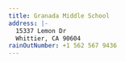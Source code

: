 ```yaml
---
title: Granada Middle School
address: |-
  15337 Lemon Dr
  Whittier, CA 90604
rainOutNumber: +1 562 567 9436
---
```



